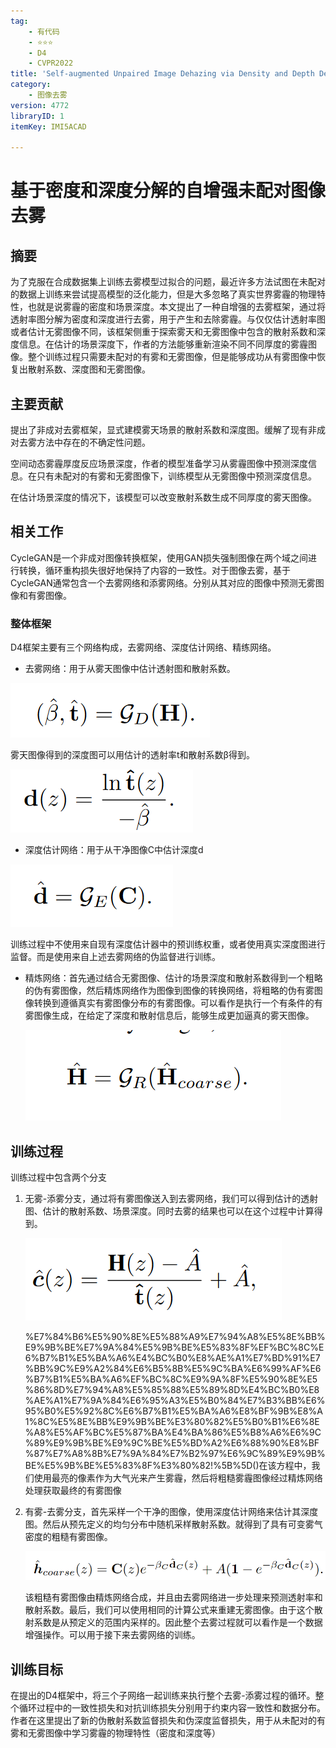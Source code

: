 ```yaml
---
tag:
    - 有代码
    - ⭐⭐⭐
    - D4
    - CVPR2022
title: 'Self-augmented Unpaired Image Dehazing via Density and Depth Decomposition'
category:
    - 图像去雾
version: 4772
libraryID: 1
itemKey: IMI5ACAD

---
```

# 基于密度和深度分解的自增强未配对图像去雾

## 摘要

为了克服在合成数据集上训练去雾模型过拟合的问题，最近许多方法试图在未配对的数据上训练来尝试提高模型的泛化能力，但是大多忽略了真实世界雾霾的物理特性，也就是说雾霾的密度和场景深度。本文提出了一种自增强的去雾框架，通过将透射率图分解为密度和深度进行去雾，用于产生和去除雾霾。与仅仅估计透射率图或者估计无雾图像不同，该框架侧重于探索雾天和无雾图像中包含的散射系数和深度信息。在估计的场景深度下，作者的方法能够重新渲染不同不同厚度的雾霾图像。整个训练过程只需要未配对的有雾和无雾图像，但是能够成功从有雾图像中恢复出散射系数、深度图和无雾图像。

## 主要贡献

提出了非成对去雾框架，显式建模雾天场景的散射系数和深度图。缓解了现有非成对去雾方法中存在的不确定性问题。

空间动态雾霾厚度反应场景深度，作者的模型准备学习从雾霾图像中预测深度信息。在只有未配对的有雾和无雾图像下，训练模型从无雾图像中预测深度信息。

在估计场景深度的情况下，该模型可以改变散射系数生成不同厚度的雾天图像。

## 相关工作

CycleGAN是一个非成对图像转换框架，使用GAN损失强制图像在两个域之间进行转换，循环重构损失很好地保持了内容的一致性。对于图像去雾，基于CycleGAN通常包含一个去雾网络和添雾网络。分别从其对应的图像中预测无雾图像和有雾图像。

### 整体框架

D4框架主要有三个网络构成，去雾网络、深度估计网络、精练网络。

*   去雾网络：用于从雾天图像中估计透射图和散射系数。

![\<img alt="" data-attachment-key="C4PVMICB" src="attachments/C4PVMICB.png" ztype="zimage">](attachments/C4PVMICB.png)

雾天图像得到的深度图可以用估计的透射率t和散射系数β得到。

![\<img alt="" data-attachment-key="7G2GMT3T" src="attachments/7G2GMT3T.png" ztype="zimage">](attachments/7G2GMT3T.png)

*   深度估计网络：用于从干净图像C中估计深度d

![\<img alt="" data-attachment-key="C3B249AG" src="attachments/C3B249AG.png" ztype="zimage">](attachments/C3B249AG.png)

训练过程中不使用来自现有深度估计器中的预训练权重，或者使用真实深度图进行监督。而是使用来自上述去雾网络的伪监督进行训练。

*   精炼网络：首先通过结合无雾图像、估计的场景深度和散射系数得到一个粗略的伪有雾图像，然后精炼网络作为图像到图像的转换网络，将粗略的伪有雾图像转换到遵循真实有雾图像分布的有雾图像。可以看作是执行一个有条件的有雾图像生成，在给定了深度和散射信息后，能够生成更加逼真的雾天图像。

    ![\<img alt="" data-attachment-key="6C3E6LDB" src="attachments/6C3E6LDB.png" ztype="zimage">](attachments/6C3E6LDB.png)

## 训练过程

训练过程中包含两个分支

1.  无雾-添雾分支，通过将有雾图像送入到去雾网络，我们可以得到估计的透射图、估计的散射系数、场景深度。同时去雾的结果也可以在这个过程中计算得到。

    ![\<img alt="" data-attachment-key="3Q6SIC7F" src="attachments/3Q6SIC7F.png" ztype="zimage">](attachments/3Q6SIC7F.png)

    %E7%84%B6%E5%90%8E%E5%88%A9%E7%94%A8%E5%8E%BB%E9%9B%BE%E7%9A%84%E5%9B%BE%E5%83%8F%EF%BC%8C%E6%B7%B1%E5%BA%A6%E4%BC%B0%E8%AE%A1%E7%BD%91%E7%BB%9C%E9%A2%84%E6%B5%8B%E5%9C%BA%E6%99%AF%E6%B7%B1%E5%BA%A6%EF%BC%8C%E9%9A%8F%E5%90%8E%E5%86%8D%E7%94%A8%E5%85%88%E5%89%8D%E4%BC%B0%E8%AE%A1%E7%9A%84%E6%95%A3%E5%B0%84%E7%B3%BB%E6%95%B0%E5%92%8C%E6%B7%B1%E5%BA%A6%E8%BF%9B%E8%A1%8C%E5%8E%BB%E9%9B%BE%E3%80%82%E5%B0%B1%E6%8E%A8%E5%AF%BC%E5%87%BA%E4%BA%86%E5%B8%A6%E6%9C%89%E9%9B%BE%E9%9C%BE%E5%BD%A2%E6%88%90%E8%BF%87%E7%A8%8B%E7%9A%84%E7%B2%97%E6%9C%89%E9%9B%BE%E5%9B%BE%E5%83%8F%E3%80%82!%5B%5D()在该方程中，我们使用最亮的像素作为大气光来产生雾霾，然后将粗糙雾霾图像经过精炼网络处理获取最终的有雾图像

2.  有雾-去雾分支，首先采样一个干净的图像，使用深度估计网络来估计其深度图。然后从预先定义的均匀分布中随机采样散射系数。就得到了具有可变雾气密度的粗糙有雾图像。

    ![\<img alt="" data-attachment-key="E7MX8JAF" src="attachments/E7MX8JAF.png" ztype="zimage">](attachments/E7MX8JAF.png)

    该粗糙有雾图像由精炼网络合成，并且由去雾网络进一步处理来预测透射率和散射系数。最后，我们可以使用相同的计算公式来重建无雾图像。由于这个散射系数是从预定义的范围内采样的。因此整个去雾过程就可以看作是一个数据增强操作。可以用于接下来去雾网络的训练。

## 训练目标

在提出的D4框架中，将三个子网络一起训练来执行整个去雾-添雾过程的循环。整个循环过程中的一致性损失和对抗训练损失分别用于约束内容一致性和数据分布。作者在这里提出了新的伪散射系数监督损失和伪深度监督损失，用于从未配对的有雾和无雾图像中学习雾霾的物理特性（密度和深度等）
